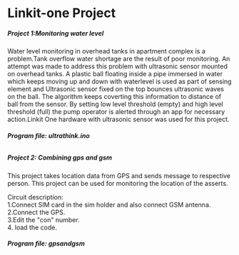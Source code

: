 #  Linkit-one Project


<h5>Project 1:Monitoring water level</h5>
Water level monitoring in overhead tanks in apartment complex is a problem.Tank overflow water shortage are the result of poor monitoring. An attempt was made to address this problem with ultrasonic sensor mounted on overhead tanks. A plastic ball floating inside a pipe immersed in water which keeps moving up and down with waterlevel is used as part of sensing element and Ultrasonic sensor fixed on the top bounces ultrasonic waves on the ball. The algorithm keeps coverting this information to distance of ball from the sensor. By setting low level threshold (empty) and high level threshold (full) the pump operator is alerted  through an app for necessary action.Linkit One hardware with ultrasonic sensor was used for this project.
<h6> <b> Program file: ultrathink.ino </h6> </b>

<h5> Project 2: Combining gps and gsm </h5>
 
 This project takes location data from GPS and sends message to respective person. This project can be used for monitoring the location of the asserts.
 
 Circuit description: <br>
     1.Connect SIM card in the sim holder and also connect GSM antenna. <br>
     2.Connect the GPS. <br>
     3.Edit the "con" number. <br> 
     4. load the code. <br>
<h6> <b> Program file: gpsandgsm </h6> </b>

